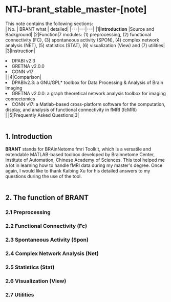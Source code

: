 # **NTJ-brant_stable_master-[note]**
This note contains the following sections:<br>
| No. | BRANT what | detailed|
|---|---|---|
|1|**Introduction** |Source and Background|
|2|Function|7 modules: (1) preprocessing, (2) functional connectivity (FC), (3) spontaneous activity (SPON), (4) complex network analysis (NET), (5) statistics (STAT), (6) visualization (View) and (7) utilities|
|3|Instruction|<li>DPABI v2.3</li><li>GRETNA v2.0.0</li><li>CONN v17</li>|
|4|Comparison|<li>DPABIv2.3: a GNU/GPL* toolbox for Data Processing & Analysis of Brain Imaging </li><li>GRETNA v2.0.0: a graph theoretical network analysis toolbox for imaging connectomics</li><li>CONN v17:  a Matlab-based cross-platform software for the computation, display, and analysis of functional connectivity in fMRI (fcMRI)</li>|
|5|Frequently Asked Questions|3| <br><br/>
## 1. Introduction
**BRANT** stands for BRAinNetome fmri Toolkit, which is a versatile and extendable MATLAB-based toolbox developed by Brainnetome Center, Institute of Automation, Chinese Academy of Sciences. This tool helped me a lot in learning how to handle fMRI data during my master's degree. Once again, I would like to thank Kaibing Xu for his detailed answers to my questions during the use of the tool.  <br><br>

## 2. The function of BRANT<br/>

### 2.1 Preprocessing

### 2.2 Functional Connectivity (Fc) 

### 2.3 Spontaneous Activity (Spon)

### 2.4 Complex Network Analysis (Net)

### 2.5 Statistics (Stat)

### 2.6 Visualization (View) 

### 2.7 Utilities
